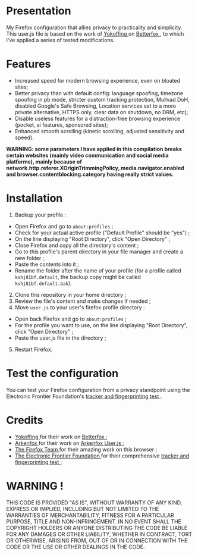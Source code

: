 # Presentation
My Firefox configuration that allies privacy to practicality and simplicity. This user.js file is based on the work of <a href="https://github.com/yokoffing"> Yokoffing </a> on <a href="https://github.com/yokoffing/Betterfox"> Betterfox </a>, to which I've applied a series of tested modifications. 

# Features
- Increased speed for modern browsing experience, even on bloated sites;
- Better privacy than with default config: language spoofing, timezone spoofing in pb mode, stricter custom tracking protection, Mullvad DoH, disabled Google's Safe Browsing, Location services set to a more private alternative, HTTPS only, clear data on shutdown, no DRM, etc);
- Disable useless features for a distraction-free browsing experience (pocket, ai features, sponsored sites);
- Enhanced smooth scrolling (kinetic scrolling, adjusted sensitivity and speed).

**WARNING: some parameters I have applied in this compilation breaks certain websites (mainly video communication and social media platforms), mainly because of network.http.referer.XOriginTrimmingPolicy, media.navigator.enabled and browser.contentblocking.category having really strict values.**

# Installation
1. Backup your profile :
  - Open Firefox and go to `about:profiles` ;
  - Check for your actual active profile ("Default Profile" should be "yes") ;
  - On the line displaying "Root Directory", click "Open Directory" ;
  - Close Firefox and copy all the directory's content ;
  - Go to this profile's parent directory in your file manager and create a new folder ;
  - Paste the contents into it ;
  - Rename the folder after the name of your profile (for a profile called `kshj81bf.default`, the backup copy might be called `kshj81bf.default.bak`).
2. Clone this repository in your home directory ;
3. Review the file's content and make changes if needed ;
4. Move `user.js` to your user's firefox profile directory :
  - Open back Firefox and go to `about:profiles` ;
  - For the profile you want to use, on the line displaying "Root Directory", click "Open Directory" ;
  - Paste the user.js file in the directory ;
5. Restart Firefox.

# Test the configuration
You can test your Firefox configuration from a privacy standpoint using the Electronic Frontier Foundation's <a href="https://coveryourtracks.eff.org/"> tracker and fingerprinting test </a>.

# Credits
- <a href="https://github.com/yokoffing"> Yokoffing </a> for their work on <a href="https://github.com/yokoffing/Betterfox"> Betterfox </a>;
- <a href="https://github.com/arkenfox"> Arkenfox </a> for their work on <a href="https://github.com/arkenfox/user.js/"> Arkenfox User.js </a>;
- <a href="https://www.mozilla.org/en-US/firefox/new/"> The Firefox Team </a> for their amazing work on this browser ;
- <a href="https://eff.org/"> The Electronic Frontier Foundation </a> for their comprehensive <a href="https://coveryourtracks.eff.org/"> tracker and fingerprinting test </a>;

# WARNING !
THIS CODE IS PROVIDED "AS IS", WITHOUT WARRANTY OF ANY KIND, EXPRESS OR IMPLIED, INCLUDING BUT NOT LIMITED TO THE WARRANTIES OF MERCHANTABILITY, FITNESS FOR A PARTICULAR PURPOSE, TITLE AND NON-INFRINGEMENT. IN NO EVENT SHALL THE COPYRIGHT HOLDERS OR ANYONE DISTRIBUTING THE CODE BE LIABLE FOR ANY DAMAGES OR OTHER LIABILITY, WHETHER IN CONTRACT, TORT OR OTHERWISE, ARISING FROM, OUT OF OR IN CONNECTION WITH THE CODE OR THE USE OR OTHER DEALINGS IN THE CODE.
